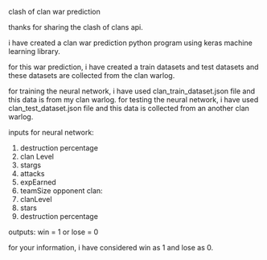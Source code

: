 clash of clan war prediction

thanks for sharing the clash of clans api.

i have created a clan war prediction python program using keras machine learning library.

for this war prediction, i have created a train datasets and test datasets and these datasets are collected from the clan warlog.

for training the neural network,  i have used clan_train_dataset.json file and this data is from my clan warlog. 
for testing the neural network, i have used clan_test_dataset.json file and this data is collected from an another clan warlog.

inputs for neural network:
1. destruction percentage
2. clan Level
3. stargs
4. attacks
5. expEarned
6. teamSize
opponent clan:
7. clanLevel
8. stars
9. destruction percentage 
 
outputs:
win = 1 or lose = 0

for your information, i have considered win as 1 and lose as 0.


